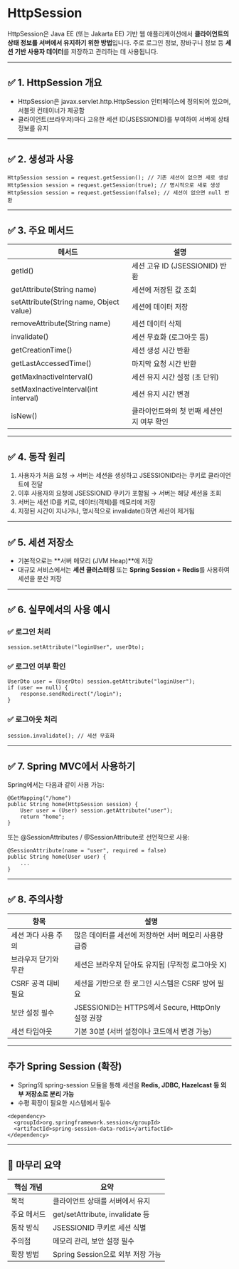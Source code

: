 # HttpSession

HttpSession은 Java EE (또는 Jakarta EE) 기반 웹 애플리케이션에서 **클라이언트의 상태 정보를 서버에서 유지하기 위한 방법**입니다. 주로 로그인 정보, 장바구니 정보 등 **세션 기반 사용자 데이터**를 저장하고 관리하는 데 사용됩니다.

---

## **✅ 1. HttpSession 개요**

- HttpSession은 javax.servlet.http.HttpSession 인터페이스에 정의되어 있으며, 서블릿 컨테이너가 제공함
- 클라이언트(브라우저)마다 고유한 세션 ID(JSESSIONID)를 부여하여 서버에 상태 정보를 유지   

---

## **✅ 2. 생성과 사용**

```
HttpSession session = request.getSession(); // 기존 세션이 없으면 새로 생성
HttpSession session = request.getSession(true); // 명시적으로 새로 생성
HttpSession session = request.getSession(false); // 세션이 없으면 null 반환
```

---

## **✅ 3. 주요 메서드**

|**메서드**|**설명**|
|---|---|
|getId()|세션 고유 ID (JSESSIONID) 반환|
|getAttribute(String name)|세션에 저장된 값 조회|
|setAttribute(String name, Object value)|세션에 데이터 저장|
|removeAttribute(String name)|세션 데이터 삭제|
|invalidate()|세션 무효화 (로그아웃 등)|
|getCreationTime()|세션 생성 시간 반환|
|getLastAccessedTime()|마지막 요청 시간 반환|
|getMaxInactiveInterval()|세션 유지 시간 설정 (초 단위)|
|setMaxInactiveInterval(int interval)|세션 유지 시간 변경|
|isNew()|클라이언트와의 첫 번째 세션인지 여부 확인|

---

## **✅ 4. 동작 원리**

1. 사용자가 처음 요청 → 서버는 세션을 생성하고 JSESSIONID라는 쿠키로 클라이언트에 전달
2. 이후 사용자의 요청에 JSESSIONID 쿠키가 포함됨 → 서버는 해당 세션을 조회
3. 서버는 세션 ID를 키로, 데이터(객체)를 메모리에 저장
4. 지정된 시간이 지나거나, 명시적으로 invalidate()하면 세션이 제거됨

---

## **✅ 5. 세션 저장소**

- 기본적으로는 **서버 메모리 (JVM Heap)**에 저장
- 대규모 서비스에서는 **세션 클러스터링** 또는 **Spring Session + Redis**를 사용하여 세션을 분산 저장
    

---

## **✅ 6. 실무에서의 사용 예시**

  

### **✅ 로그인 처리**

```
session.setAttribute("loginUser", userDto);
```

### **✅ 로그인 여부 확인**

```
UserDto user = (UserDto) session.getAttribute("loginUser");
if (user == null) {
    response.sendRedirect("/login");
}
```

### **✅ 로그아웃 처리**

```
session.invalidate(); // 세션 무효화
```

---

## **✅ 7. Spring MVC에서 사용하기**

  

Spring에서는 다음과 같이 사용 가능:

```
@GetMapping("/home")
public String home(HttpSession session) {
    User user = (User) session.getAttribute("user");
    return "home";
}
```

또는 @SessionAttributes / @SessionAttribute로 선언적으로 사용:

```
@SessionAttribute(name = "user", required = false)
public String home(User user) {
    ...
}
```

---

## **✅ 8. 주의사항**

|**항목**|**설명**|
|---|---|
|세션 과다 사용 주의|많은 데이터를 세션에 저장하면 서버 메모리 사용량 급증|
|브라우저 닫기와 무관|세션은 브라우저 닫아도 유지됨 (무작정 로그아웃 X)|
|CSRF 공격 대비 필요|세션을 기반으로 한 로그인 시스템은 CSRF 방어 필요|
|보안 설정 필수|JSESSIONID는 HTTPS에서 Secure, HttpOnly 설정 권장|
|세션 타임아웃|기본 30분 (서버 설정이나 코드에서 변경 가능)|

---

## 추가 Spring Session (확장)

- Spring의 spring-session 모듈을 통해 세션을 **Redis, JDBC, Hazelcast 등 외부 저장소로 분리 가능**
- 수평 확장이 필요한 시스템에서 필수

```
<dependency>
  <groupId>org.springframework.session</groupId>
  <artifactId>spring-session-data-redis</artifactId>
</dependency>
```

---

## **📌 마무리 요약**

|**핵심 개념**|**요약**|
|---|---|
|목적|클라이언트 상태를 서버에서 유지|
|주요 메서드|get/setAttribute, invalidate 등|
|동작 방식|JSESSIONID 쿠키로 세션 식별|
|주의점|메모리 관리, 보안 설정 필수|
|확장 방법|Spring Session으로 외부 저장 가능|
